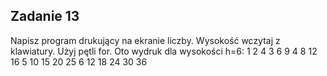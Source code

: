 ## Zadanie 13
Napisz program drukujący na ekranie liczby. Wysokość wczytaj z klawiatury. Użyj pętli for. Oto wydruk dla wysokości h=6:
1
2 4
3 6 9
4 8 12 16
5 10 15 20 25
6 12 18 24 30 36